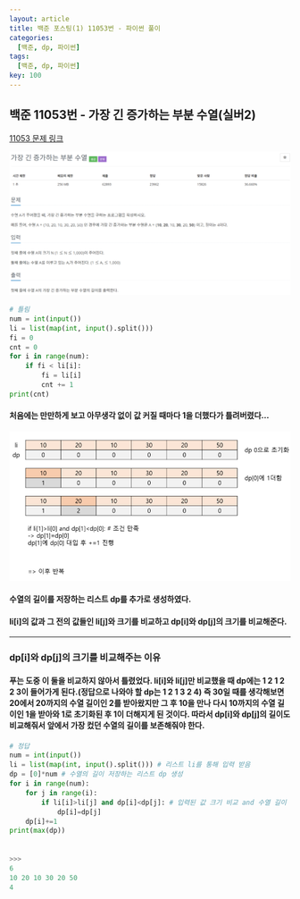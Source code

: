 ```yaml
---
layout: article
title: 백준 포스팅(1) 11053번 - 파이썬 풀이
categories:
  [백준, dp, 파이썬]
tags:
  [백준, dp, 파이썬]
key: 100
---
```


## 백준 11053번 - 가장 긴 증가하는 부분 수열(실버2)

[11053 문제 링크](https://www.acmicpc.net/problem/11053)

<center><img src="/image/21-01-12/11053_0.png"></center>


```python
# 틀림 
num = int(input())
li = list(map(int, input().split()))
fi = 0
cnt = 0
for i in range(num):
    if fi < li[i]:
        fi = li[i]
        cnt += 1
print(cnt)
```

####  처음에는 만만하게 보고 아무생각 없이 값 커질 때마다 1을 더했다가 틀려버렸다... 

<center><img src="/image/21-01-12/11053_1.png"></center>

#### 수열의 길이를 저장하는 리스트 dp를 추가로 생성하였다.
#### li[i]의 값과 그 전의 값들인 li[j]와 크기를 비교하고 dp[i]와 dp[j]의 크기를 비교해준다.
---
### dp[i]와 dp[j]의 크기를 비교해주는 이유
#### 푸는 도중 이 둘을 비교하지 않아서 틀렸었다. li[i]와 li[j]만 비교했을 때 dp에는 1 2 1 2 2 3이 들어가게 된다.(정답으로 나와야 할 dp는 1 2 1 3 2 4) 즉 30일 때를 생각해보면 20에서 20까지의 수열 길이인 2를 받아왔지만 그 후 10을 만나 다시 10까지의 수열 길이인 1을 받아와 1로 초기화된 후 1이 더해지게 된 것이다. 따라서 dp[i]와 dp[j]의 길이도 비교해줘서 앞에서 가장 컸던 수열의 길이를 보존해줘야 한다.
```python
# 정답
num = int(input())
li = list(map(int, input().split())) # 리스트 li를 통해 입력 받음
dp = [0]*num # 수열의 길이 저장하는 리스트 dp 생성
for i in range(num):
    for j in range(i):
        if li[i]>li[j] and dp[i]<dp[j]: # 입력된 값 크기 비교 and 수열 길이 비교
            dp[i]=dp[j]
    dp[i]+=1
print(max(dp))


>>>
6
10 20 10 30 20 50
4
```
